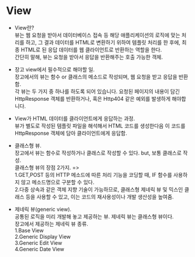 # View  

- View란?  
뷰는 웹 요청을 받아서 데이터베이스 접속 등 해당 애플리케이션의 로직에 맞는 처리를 하고, 그 결과 데이터를 HTML로 변환하기 위하여 템플릿 처리를 한 후에, 최종 HTML로 된 응답 데이터를 웹 클라이언트로 반환하는 역할을 한다.  
간단히 말해, 뷰는 요청을 받아서 응답을 반환해주는 호출 가능한 객체.

- 장고 view에서 필수적으로 해야할 일.  
장고에서의 뷰는 함수 or 클래스의 메소드로 작성되며, 웹 요청을 받고 응답을 반환함.   
각 뷰는 두 가지 중 하나를 하도록 되어 있습니다. 요청된 페이지의 내용이 담긴 HttpResponse 객체를 반환하거나, 혹은 Http404 같은 예외를 발생하게 해야합니다. 

- View가 HTML 데이터를 클라이언트에게 응답하는 과정.  
뷰가 별도로 작성된 템플릿 파일을 해석해서 HTML 코드를 생성한다음 이 코드를 HttpResponse 객체에 담아 클라이언트에게 응답함.  

- 클래스형 뷰.  
장고에서 뷰는 함수로 작성하거나 클래스로 작성할 수 있다. but, 보통 클래스로 작성.  
클래스형 뷰의 장점 2가지. =>  
1.GET,POST 등의 HTTP 메소드에 따른 처리 기능을 코딩할 때, IF 함수를 사용하지 않고 메소드명으로 구분할 수 있다.  
2.다중 상속과 같은 객체 지향 기술이 가능하므로, 클래스형 제네릭 뷰 및 믹스인 클래스 등을 사용할 수 있고, 이는 코드의 재사용성이나 개발 생산성을 높여줌.

- 제네릭 뷰(generic view).  
공통된 로직을 미리 개발해 놓고 제공하는 뷰. 제네릭 뷰는 클래스형 뷰이다.  
장고에서 제공하는 제네릭 뷰 종류.  
1.Base View  
2.Generic Display View  
3.Generic Edit View  
4.Generic Date View